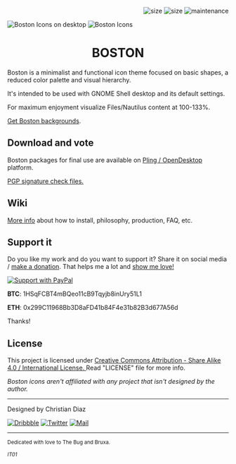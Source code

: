 <p align="right">
 <img alt="size" name="size" src="https://img.shields.io/badge/Linux-FCC624?style=for-the-badge&logo=linux&logoColor=black">
 <img alt="size" name="size" src="https://img.shields.io/github/repo-size/thecheis/Boston-Icons?color=2d8cff&style=for-the-badge">
 <img alt="maintenance" name="maintenance" src="https://img.shields.io/maintenance/yes/2023?style=for-the-badge">
</p>

![Boston Icons on desktop](https://github.com/thecheis/Boston-Icons/blob/master/Pictures/Boston%20A.png)
![Boston Icons](https://github.com/thecheis/Boston-Icons/blob/master/Boston-icons-preview.png)

<h1 align="center">
 BOSTON
</h1>

Boston is a minimalist and functional icon theme focused on basic shapes, a reduced color palette and visual hierarchy.

It's intended to be used with GNOME Shell desktop and its default settings.

For maximum enjoyment visualize Files/Nautilus content at 100-133%.

[Get Boston backgrounds](https://www.pling.com/p/1381664/).

## Download and vote

Boston packages for final use are available on [Pling / OpenDesktop](https://www.pling.com/p/1012402/) platform.

[PGP signature check files.](https://github.com/thecheis/Boston-Icons/tree/master/PGP-Signatures)

## Wiki
[More info](https://github.com/thecheis/Boston-Icons/wiki) about how to install, philosophy, production, FAQ, etc.

## Support it

Do you like my work and do you want to support it? Share it on social media / [make a donation](https://github.com/thecheis/Boston-Icons/wiki/Patrons). That helps me a lot and [show me love!](https://www.youtube.com/watch?v=Ps2Jc28tQrw) 

<p align="left">
  <a href="https://www.paypal.me/ChrisDiaz" target="_blank"><img src="https://github.com/thecheis/Boston-Icons/blob/master/Pictures/Support-PayPal.png" title="Support with PayPal"></a>
</p>

**BTC**: 1HSqFCBT4mBQeo11cB9Tqyjb8inUry51L1

**ETH**: 0x299C11968Bb3D8aFD41b84F4e31b82B3d677A56d
 
Thanks!

## License

This project is licensed under [Creative Commons Attribution - Share Alike 4.0 / International License. ](https://creativecommons.org/licenses/by-sa/4.0/legalcode)
Read "LICENSE" file for more info.

*Boston icons aren't affiliated with any project that isn't designed by the author.*

---

Designed by Christian Diaz 

<p align="left">
  <a href="https://dribbble.com/chrisdiaz" target="_blank"><img src="https://img.shields.io/badge/Dribbble-EA4C89?style=for-the-badge&logo=dribbble&logoColor=white" title="Dribbble"></a> <a href="https://twitter.com/the_cheis" target="_blank"><img src="https://img.shields.io/badge/Twitter-1DA1F2?style=for-the-badge&logo=twitter&logoColor=white" title="Twitter"></a>  <a href="mailto:christiandiaz.design@gmail.com" target="_blank"><img src="https://img.shields.io/badge/Gmail-D14836?style=for-the-badge&logo=gmail&logoColor=white" title="Mail"></a> 
</p>

---

<sub>Dedicated with love to The Bug and Bruxa.<sub>
  
<sub>*IT01*<sub>

